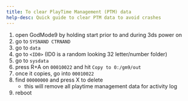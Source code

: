 ```yaml
---
title: To clear PlayTime Management (PTM) data
help-desc: Quick guide to clear PTM data to avoid crashes
---
```


1. open GodMode9 by holding start prior to and during 3ds power on
2. go to `SYSNAND CTRNAND`
3. go to `data`
4. go to `<ID0>` (ID0 is a random looking 32 letter/number folder)
5. go to `sysdata`
6. press R+A on `00010022` and hit `Copy to 0:/gm9/out`
7. once it copies, go into `00010022`
8. find `00000000` and press X to delete
    - this will remove all playtime management data for activity log
9. reboot

